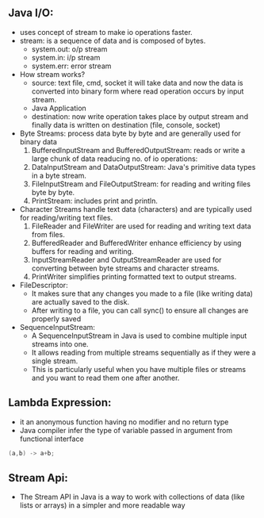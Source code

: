 ## Java I/O:

- uses concept of stream to make io operations faster.
- stream: is a sequence of data and is composed of bytes.
    - system.out: o/p stream
    - system.in: i/p stream
    - system.err: error stream
- How stream works?
    - source: text file, cmd, socket it will take data and now the data is converted into binary form where read operation occurs by input stream.
    - Java Application
    - destination: now write operation takes place by output stream and finally data is written on destination (file, console, socket)
- Byte Streams: process data byte by byte and are generally used for binary data
    1. BufferedInputStream and BufferedOutputStream: reads or write a large chunk of data readucing no. of io operations:
    2. DataInputStream and DataOutputStream: Java's primitive data types in a byte stream.
    3. FileInputStream and FileOutputStream: for reading and writing files byte by byte.
    4. PrintStream: includes print and println.
- Character Streams handle text data (characters) and are typically used for reading/writing text files.
    1. FileReader and FileWriter are used for reading and writing text data from files.
    2. BufferedReader and BufferedWriter enhance efficiency by using buffers for reading and writing.
    3. InputStreamReader and OutputStreamReader are used for converting between byte streams and character streams.
    4. PrintWriter simplifies printing formatted text to output streams.
- FileDescriptor:
    - It makes sure that any changes you made to a file (like writing data) are actually saved to the disk.
    - After writing to a file, you can call sync() to ensure all changes are properly saved
- SequenceInputStream:
    - A SequenceInputStream in Java is used to combine multiple input streams into one. 
    - It allows reading from multiple streams sequentially as if they were a single stream. 
    - This is particularly useful when you have multiple files or streams and you want to read them one after another.

## Lambda Expression:

- it an anonymous function having no modifier and no return type
- Java compiler infer the type of variable passed in argument from functional interface
```Java
(a,b) -> a+b;
```

## Stream Api:

- The Stream API in Java is a way to work with collections of data (like lists or arrays) in a simpler and more readable way